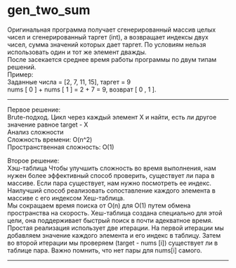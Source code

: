# gen_two_sum  
Оригинальная программа получает сгенерированный массив целых чисел и сгенерированный таргет (int), а возвращает индексы двух чисел, сумма значений которых дает таргет. По условиям нельзя использовать один и тот же элемент дважды.    
После засекается среднее время работы программы по двум типам решений.    
Пример:   
Заданные числа = [2, 7, 11, 15], таргет = 9  
nums [ 0 ] + nums [ 1 ] = 2 + 7 = 9, возврат [ 0 , 1 ].  
***
Первое решение:  
Brute-подход. 
Цикл через каждый элемент Х и найти, есть ли другое значение равное target - X  
Анализ сложности  
Сложность времени: O(n^2)  
Пространственная сложность: O(1)  

Второе решение:  
Хэш-таблица
Чтобы улучшить  сложность во время выполнения, нам нужен более эффективный способ проверить, существует ли пара в массиве. Если пара существует, нам нужно посмотреть ее индекс.  Наилучший способ реализовать сопоставление каждого элемента в массиве с его индексом Хеш-таблица.  
Мы сокращаем время поиска от O(n) для O(1) путем обмена пространства на скорость. Хеш-таблица создана специально для этой цели, она поддерживает быстрый поиск в почти адекватное время.   
Простая реализация использует две итерации. На первой итерации мы добавляем значение каждого элемента и его индекс в таблицу. Затем во второй итерации мы проверяем (target - nums [i]) существует ли в таблице пара. Важно помнить, что нет пары для nums[i] самого.
***

